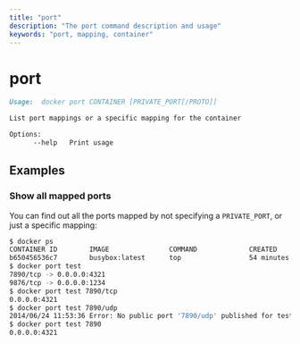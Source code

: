 ```yaml
---
title: "port"
description: "The port command description and usage"
keywords: "port, mapping, container"
---
```


<!-- This file is maintained within the docker/docker Github
     repository at https://github.com/docker/docker/. Make all
     pull requests against that repo. If you see this file in
     another repository, consider it read-only there, as it will
     periodically be overwritten by the definitive file. Pull
     requests which include edits to this file in other repositories
     will be rejected.
-->

# port

```markdown
Usage:  docker port CONTAINER [PRIVATE_PORT[/PROTO]]

List port mappings or a specific mapping for the container

Options:
      --help   Print usage
```

## Examples

### Show all mapped ports

You can find out all the ports mapped by not specifying a `PRIVATE_PORT`, or
just a specific mapping:

```bash
$ docker ps
CONTAINER ID        IMAGE               COMMAND             CREATED             STATUS              PORTS                                            NAMES
b650456536c7        busybox:latest      top                 54 minutes ago      Up 54 minutes       0.0.0.0:1234->9876/tcp, 0.0.0.0:4321->7890/tcp   test
$ docker port test
7890/tcp -> 0.0.0.0:4321
9876/tcp -> 0.0.0.0:1234
$ docker port test 7890/tcp
0.0.0.0:4321
$ docker port test 7890/udp
2014/06/24 11:53:36 Error: No public port '7890/udp' published for test
$ docker port test 7890
0.0.0.0:4321
```
